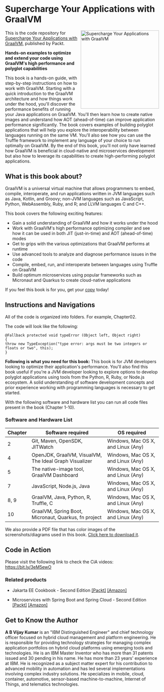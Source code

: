 # Supercharge Your Applications with GraalVM

<a href="https://www.packtpub.com/product/supercharge-your-applications-with-graalvm/9781800564909?utm_source=github&utm_medium=repository&utm_campaign=9781800564909"><img src="https://static.packt-cdn.com/products/9781800564909/cover/smaller" alt="Supercharge Your Applications with GraalVM" height="256px" align="right"></a>

This is the code repository for [Supercharge Your Applications with GraalVM](https://www.packtpub.com/product/supercharge-your-applications-with-graalvm/9781800564909?utm_source=github&utm_medium=repository&utm_campaign=9781800564909), published by Packt.

**Hands-on examples to optimize and extend your code using GraalVM's high performance and polyglot capabilities**

This book is a hands-on guide, with step-by-step instructions on how to work with GraalVM. Starting with a quick introduction to the GraalVM architecture and how things work under the hood, you'll discover the performance benefits of running your Java applications on GraalVM. You'll then learn how to create native images and understand how AOT (ahead-of-time) can improve application performance significantly. The book covers examples of building polyglot applications that will help you explore the interoperability between languages running on the same VM. You'll also see how you can use the Truffle framework to implement any language of your choice to run optimally on GraalVM.
By the end of this book, you'll not only have learned how GraalVM is beneficial in cloud-native and microservices development but also how to leverage its capabilities to create high-performing polyglot applications.

## What is this book about?
GraalVM is a universal virtual machine that allows programmers to embed, compile, interoperate, and run applications written in JVM languages such as Java, Kotlin, and Groovy; non-JVM languages such as JavaScript, Python, WebAssembly, Ruby, and R; and LLVM languages C and C++. 

This book covers the following exciting features:
- Gain a solid understanding of GraalVM and how it works under the hood
- Work with GraalVM's high performance optimizing compiler and see how it can be used in both JIT (just-in-time) and AOT (ahead-of-time) modes
- Get to grips with the various optimizations that GraalVM performs at runtime
- Use advanced tools to analyze and diagnose performance issues in the code
- Compile, embed, run, and interoperate between languages using Truffle on GraalVM
- Build optimum microservices using popular frameworks such as Micronaut and Quarkus to create cloud-native applications

If you feel this book is for you, get your [copy](https://www.amazon.com/dp/1800564902) today!


## Instructions and Navigations
All of the code is organized into folders. For example, Chapter02.

The code will look like the following:
```
@Fallback protected void typeError (Object left, Object right)
{
throw new TypeException("type error: args must be two integers or floats or two", this);
}
```

**Following is what you need for this book:**
This book is for JVM developers looking to optimize their application's performance. You'll also find this book useful if you're a JVM developer looking to explore options to develop polyglot applications using tools from the Python, R, Ruby, or Node.js ecosystem. A solid understanding of software development concepts and prior experience working with programming languages is necessary to get started.

With the following software and hardware list you can run all code files present in the book (Chapter 1-10).
### Software and Hardware List
| Chapter | Software required | OS required |
| -------- | ------------------------------------ | ----------------------------------- |
| 2 | Git, Maven, OpenSDK, JITWatch | Windows, Mac OS X, and Linux (Any) |
| 4 | OpenJDK, GraalVM, VisualVM, The Ideal Graph Visualizer | Windows, Mac OS X, and Linux (Any) |
| 5 | The native-image tool, GraalVM Dashboard | Windows, Mac OS X, and Linux (Any) |
| 7 | JavaScript, Node.js, Java  | Windows, Mac OS X, and Linux (Any) |
| 8, 9 | GraalVM, Java, Python, R, Truffle, C | Windows, Mac OS X, and Linux (Any) |
| 10 | GraalVM, Spring Boot, Micronaut, Quarkus, fn project | Windows, Mac OS X, and Linux (Any) |

We also provide a PDF file that has color images of the screenshots/diagrams used in this book. [Click here to download it](https://static.packt-cdn.com/downloads/9781800564909_ColorImages.pdf).

## Code in Action
Please visit the following link to check the CiA videos: https://bit.ly/3eM5ewO

### Related products
* Jakarta EE Cookbook - Second Edition [[Packt]](https://www.packtpub.com/product/jakarta-ee-cookbook-second-edition/9781838642884?utm_source=github&utm_medium=repository&utm_campaign=9781838642884) [[Amazon]](https://www.amazon.com/dp/1838642889)

* Microservices with Spring Boot and Spring Cloud - Second Edition [[Packt]](https://www.packtpub.com/product/microservices-with-spring-boot-and-spring-cloud-second-edition/9781801072977?utm_source=github&utm_medium=repository&utm_campaign=9781801072977) [[Amazon]](https://www.amazon.com/dp/1801072973)



## Get to Know the Author
**A B Vijay Kumar**
is an "IBM Distinguished Engineer" and chief technology officer focused on hybrid cloud management and platform engineering. He is responsible for providing technology strategies for managing complex application portfolios on hybrid cloud platforms using emerging tools and technologies.
He is an IBM Master Inventor who has more than 31 patents issued and 30 pending in his name. He has more than 23 years' experience at IBM. He is recognized as a subject matter expert for his contribution to advanced mobility in automation and has led several implementations involving complex industry solutions. He specializes in mobile, cloud, container, automotive, sensor-based machine-to-machine, Internet of Things, and telematics technologies.
